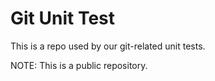 # Git Unit Test

This is a repo used by our git-related unit tests.

NOTE: This is a public repository.
